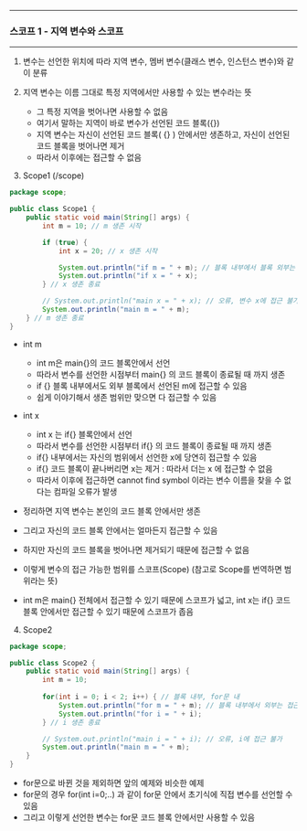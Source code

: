 -----
### 스코프 1 - 지역 변수와 스코프
-----
1. 변수는 선언한 위치에 따라 지역 변수, 멤버 변수(클래스 변수, 인스턴스 변수)와 같이 분류
2. 지역 변수는 이름 그대로 특정 지역에서만 사용할 수 있는 변수라는 뜻
   - 그 특정 지역을 벗어나면 사용할 수 없음
   - 여기서 말하는 지역이 바로 변수가 선언된 코드 블록({})
   - 지역 변수는 자신이 선언된 코드 블록( {} ) 안에서만 생존하고, 자신이 선언된 코드 블록을 벗어나면 제거
   - 따라서 이후에는 접근할 수 없음

3. Scope1 (/scope)
```java
package scope;

public class Scope1 {
    public static void main(String[] args) {
        int m = 10; // m 생존 시작

        if (true) {
            int x = 20; // x 생존 시작

            System.out.println("if m = " + m); // 블록 내부에서 블록 외부는 접근 가능
            System.out.println("if x = " + x);
        } // x 생존 종료

        // System.out.println("main x = " + x); // 오류, 변수 x에 접근 불가
        System.out.println("main m = " + m);
    } // m 생존 종료
}
```
  - int m
      + int m은 main{}의 코드 블록안에서 선언
      + 따라서 변수를 선언한 시점부터 main{} 의 코드 블록이 종료될 때 까지 생존
      + if {} 블록 내부에서도 외부 블록에서 선언된 m에 접근할 수 있음
      + 쉽게 이야기해서 생존 범위만 맞으면 다 접근할 수 있음

   - int x
      + int x 는 if{} 블록안에서 선언
      + 따라서 변수를 선언한 시점부터 if{} 의 코드 블록이 종료될 때 까지 생존
      + if{} 내부에서는 자신의 범위에서 선언한 x에 당연히 접근할 수 있음
      + if{} 코드 블록이 끝나버리면 x는 제거 : 따라서 더는 x 에 접근할 수 없음
      + 따라서 이후에 접근하면 cannot find symbol 이라는 변수 이름을 찾을 수 없다는 컴파일 오류가 발생

   - 정리하면 지역 변수는 본인의 코드 블록 안에서만 생존
   - 그리고 자신의 코드 블록 안에서는 얼마든지 접근할 수 있음
   - 하지만 자신의 코드 블록을 벗어나면 제거되기 때문에 접근할 수 없음
   - 이렇게 변수의 접근 가능한 범위를 스코프(Scope) (참고로 Scope를 번역하면 범위라는 뜻)
   - int m은 main{} 전체에서 접근할 수 있기 때문에 스코프가 넓고, int x는 if{} 코드 블록 안에서만 접근할 수 있기 때문에 스코프가 좁음

4. Scope2
```java
package scope;

public class Scope2 {
    public static void main(String[] args) {
        int m = 10;
        
        for(int i = 0; i < 2; i++) { // 블록 내부, for문 내
            System.out.println("for m = " + m); // 블록 내부에서 외부는 접근 가능
            System.out.println("for i = " + i);
        } // i 생존 종료

        // System.out.println("main i = " + i); // 오류, i에 접근 불가
        System.out.println("main m = " + m);
    }
}
```
  - for문으로 바뀐 것을 제외하면 앞의 예제와 비슷한 예제
  - for문의 경우 for(int i=0;..) 과 같이 for문 안에서 초기식에 직접 변수를 선언할 수 있음
  - 그리고 이렇게 선언한 변수는 for문 코드 블록 안에서만 사용할 수 있음

